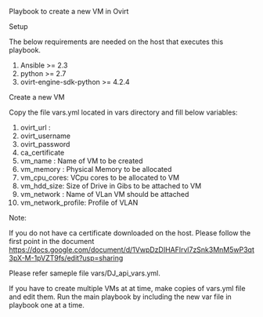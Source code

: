 

Playbook to create a new VM in Ovirt

Setup

The below requirements are needed on the host that executes this playbook.

1. Ansible >= 2.3
2. python >= 2.7
3. ovirt-engine-sdk-python >= 4.2.4


Create a new VM

 Copy the file vars.yml located in vars directory and fill below variables:

   1. ovirt_url :
   2. ovirt_username
   3. ovirt_password
   4. ca_certificate  
   5. vm_name : Name of VM to be created
   6. vm_memory : Physical Memory to be allocated
   7. vm_cpu_cores: VCpu cores to be allocated to VM
   8. vm_hdd_size: Size of Drive in Gibs to be attached to VM
   9. vm_network : Name of VLan VM should be attached
  10. vm_network_profile: Profile of VLAN 

Note:

If you do not have ca certificate downloaded on the host. Please follow the first point in the document
 https://docs.google.com/document/d/1VwpDzDIHAFlrvl7zSnk3MnM5wP3qt3pX-M-1pVZT9fs/edit?usp=sharing  

Please refer sameple file  vars/DJ_api_vars.yml.

If you have to create multiple VMs at at time, make copies of  vars.yml file and edit them. Run the  main playbook by including the new var file in playbook one at a time.


